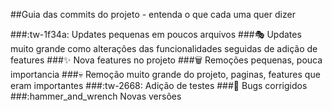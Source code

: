 ##Guia das commits do projeto - entenda o que cada uma quer dizer 


###:tw-1f34a:
	Updates pequenas em poucos arquivos
###:performing_arts:
	Updates muito grande como alterações das funcionalidades seguidas de adição de features
###:sparkles:
    Nova features no projeto
###:wastebasket:
    Remoções pequenas, pouca importancia 
###:skull:
    Remoção muito grande do projeto, paginas, features que eram importantes
###:tw-2668:
     Adição de testes
###:mage:
	Bugs corrigidos
###:hammer_and_wrench
    Novas versões